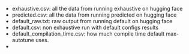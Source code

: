 - exhaustive.csv: all the data from running exhaustive on hugging face
- predicted.csv: all the data from running predicted on hugging face
- default_raw.txt: raw output from running default on hugging face
- default.csv: non exhaustive run with default configs results
- default_compilation_time.csv: how much compile time default max-autotune uses.
-
